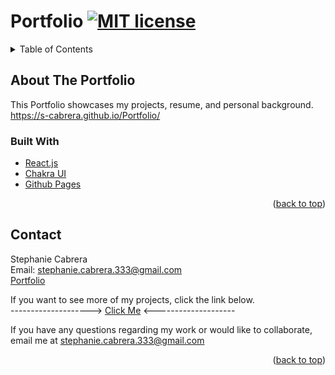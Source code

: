 <div id="top"></div>  

# Portfolio  [![MIT license](https://img.shields.io/badge/License-MIT-blue.svg)](https://lbesson.mit-license.org/)  

<!-- TABLE OF CONTENTS -->
<details>
  <summary>Table of Contents</summary>
  <ol>
    <li>
      <a href="#about-the-portfolio">About The Project</a>
      <ul>
        <li><a href="#built-with">Built With</a></li>
      </ul>
    </li>
    <li><a href="#contact">Contact</a></li>
  </ol>
</details>


## About The Portfolio
This Portfolio showcases my projects, resume, and personal background.  
https://s-cabrera.github.io/Portfolio/


### Built With

* [React.js](https://reactjs.org/)
* [Chakra UI](https://chakra-ui.com/)
* [Github Pages](https://create-react-app.dev/docs/deployment/)

<p align="right">(<a href="#top">back to top</a>)</p>

## Contact
Stephanie Cabrera  
Email: stephanie.cabrera.333@gmail.com  
[Portfolio](https://s-cabrera.github.io/Portfolio/)  

If you want to see more of my projects, click the link below.  
-------------------->  [Click Me](https://github.com/s-cabrera) <--------------------

If you have any questions regarding my work or would like to collaborate, email me at stephanie.cabrera.333@gmail.com 

<p align="right">(<a href="#top">back to top</a>)</p>
